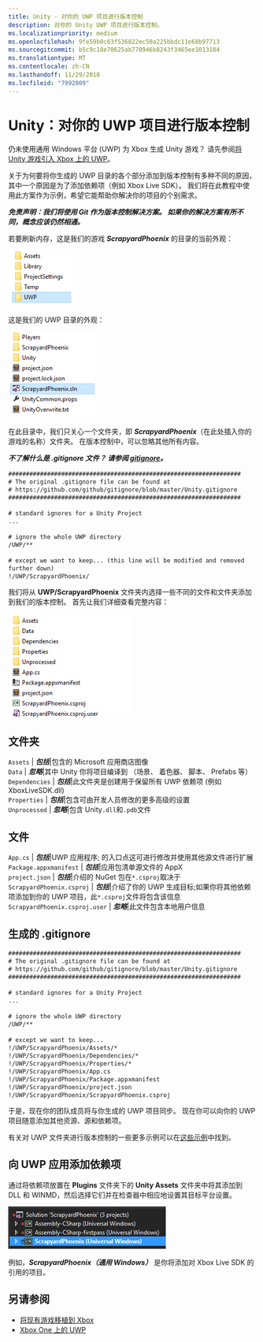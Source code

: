 ```yaml
---
title: Unity - 对你的 UWP 项目进行版本控制
description: 对你的 Unity UWP 项目进行版本控制。
ms.localizationpriority: medium
ms.openlocfilehash: 9fe59b0c63f536822ec50a225bbdc11e68b97713
ms.sourcegitcommit: b5c9c18e70625ab770946b8243f3465ee1013184
ms.translationtype: MT
ms.contentlocale: zh-CN
ms.lasthandoff: 11/29/2018
ms.locfileid: "7992009"
---
```

# <a name="unity-version-control-your-uwp-project"></a>Unity：对你的 UWP 项目进行版本控制

仍未使用通用 Windows 平台 (UWP) 为 Xbox 生成 Unity 游戏？  请先参阅[将 Unity 游戏引入 Xbox 上的 UWP](development-lanes-unity.md)。

关于为何要将你生成的 UWP 目录的各个部分添加到版本控制有多种不同的原因，其中一个原因是为了添加依赖项（例如 Xbox Live SDK）。  我们将在此教程中使用此方案作为示例，希望它能帮助你解决你的项目的个别需求。

***免责声明：我们将使用 Git 作为版本控制解决方案。  如果你的解决方案有所不同，概念应该仍然相通。***

若要刷新内存，这是我们的游戏 ***ScrapyardPhoenix*** 的目录的当前外观：

![生成目标文件夹](images/build-destination.png)

这是我们的 UWP 目录的外观：

![UWP 与解决方案](images/uwp-vs-solution.png)

在此目录中，我们只关心一个文件夹，即 ***ScrapyardPhoenix***（在此处插入你的游戏的名称）文件夹。  在版本控制中，可以忽略其他所有内容。

***不了解什么是 .gitignore 文件？  请参阅 [gitignore](https://git-scm.com/docs/gitignore)。***

    ##################################################################
    # The original .gitignore file can be found at
    # https://github.com/github/gitignore/blob/master/Unity.gitignore
    ##################################################################

    # standard ignores for a Unity Project
    ...

    # ignore the whole UWP directory
    /UWP/**

    # except we want to keep... (this line will be modified and removed further down)
    !/UWP/ScrapyardPhoenix/

我们将从 **UWP/ScrapyardPhoenix** 文件夹内选择一些不同的文件和文件夹添加到我们的版本控制。  首先让我们详细查看完整内容：

![UWP 生成目录](images/uwp-build-directory.png)  

## <a name="folders"></a>文件夹  

`Assets` | ***包括***|包含的 Microsoft 应用商店图像  
`Data`   | ***忽略***|其中 Unity 你将项目编译到 （场景、 着色器、 脚本、 Prefabs 等）  
`Dependencies` | ***包括***|此文件夹是创建用于保留所有 UWP 依赖项 (例如 XboxLiveSDK.dll)  
`Properties` | ***包括***|包含可由开发人员修改的更多高级的设置  
`Unprocessed` | ***忽略***|包含 Unity`.dll`和`.pdb`文件  

## <a name="files"></a>文件  

`App.cs` | ***包括***|UWP 应用程序; 的入口点这可进行修改并使用其他源文件进行扩展  
`Package.appxmanifest` | ***包括***|应用包清单源文件的 AppX  
`project.json` | ***包括***|介绍的 NuGet 包在`*.csproj`取决于  
`ScrapyardPhoenix.csproj` | ***包括***|介绍了你的 UWP 生成目标;如果你将其他依赖项添加到你的 UWP 项目，此`*.csproj`文件将包含该信息  
`ScrapyardPhoenix.csproj.user` | ***忽略***|此文件包含本地用户信息

## <a name="resulting-gitignore"></a>生成的 .gitignore

    ##################################################################
    # The original .gitignore file can be found at
    # https://github.com/github/gitignore/blob/master/Unity.gitignore
    ##################################################################

    # standard ignores for a Unity Project
    ...

    # ignore the whole UWP directory
    /UWP/**

    # except we want to keep...
    !/UWP/ScrapyardPhoenix/Assets/*
    !/UWP/ScrapyardPhoenix/Dependencies/*
    !/UWP/ScrapyardPhoenix/Properties/*
    !/UWP/ScrapyardPhoenix/App.cs
    !/UWP/ScrapyardPhoenix/Package.appxmanifest
    !/UWP/ScrapyardPhoenix/project.json
    !/UWP/ScrapyardPhoenix/ScrapyardPhoenix.csproj

于是，现在你的团队成员将与你生成的 UWP 项目同步。 现在你可以向你的 UWP 项目随意添加其他资源、源和依赖项。

有关对 UWP 文件夹进行版本控制的一些更多示例可以在[这些示例](https://bitbucket.org/Unity-Technologies/windowsstoreappssamples/overview)中找到。

## <a name="adding-dependencies-to-your-uwp-app"></a>向 UWP 应用添加依赖项

通过将依赖项放置在 **Plugins** 文件夹下的 **Unity Assets** 文件夹中将其添加到 DLL 和 WINMD，然后选择它们并在检查器中相应地设置其目标平台设置。

![UWP 解决方案](images/uwp-solution.PNG)

例如，***ScrapyardPhoenix（通用 Windows）*** 是你将添加对 Xbox Live SDK 的引用的项目。

## <a name="see-also"></a>另请参阅
- [将现有游戏移植到 Xbox](development-lanes-landing.md)
- [Xbox One 上的 UWP](index.md)
